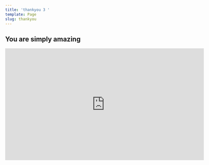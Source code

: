 ```yaml
---
title: 'thankyou 3 '
template: Page
slug: thankyou
---
```

## You are simply amazing

<iframe src="https://player.vimeo.com/video/261757177" width="640" height="360" frameborder="0" webkitallowfullscreen mozallowfullscreen allowfullscreen></iframe>
